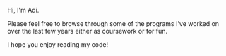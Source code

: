 Hi, I'm Adi. 

Please feel free to browse through some of the programs I've worked on over the last few years either as coursework or for fun. 

I hope you enjoy reading my code!
